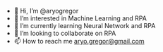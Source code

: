 - 👋 Hi, I’m @aryogregor
- 👀 I’m interested in Machine Learning and RPA
- 🌱 I’m currently learning Neural Network and RPA
- 💞️ I’m looking to collaborate on RPA
- 📫 How to reach me aryo.gregor@gmail.com

<!---
aryogregor/aryogregor is a ✨ special ✨ repository because its `README.md` (this file) appears on your GitHub profile.
You can click the Preview link to take a look at your changes.
--->
